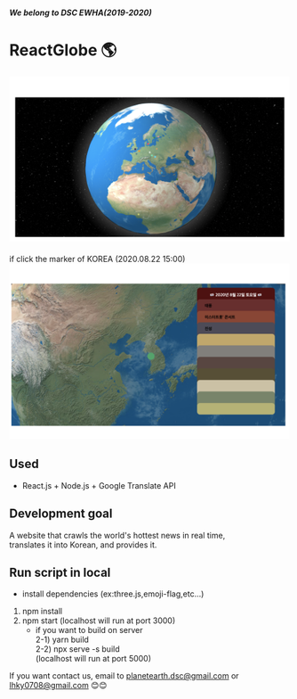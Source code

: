 ##### We belong to DSC EWHA(2019-2020)

# ReactGlobe 🌎
![](src/img/main.png)

#### 
  if click the marker of KOREA (2020.08.22 15:00) 
  ![](src/img/KR.png)


## Used
* React.js + Node.js + Google Translate API

## Development goal
A website that crawls the world's hottest news in real time,  
translates it into Korean, and provides it.


## Run script in local
* install dependencies (ex:three.js,emoji-flag,etc...)
1) npm install
2) npm start
(localhost will run at port 3000)  
    - if you want to build on server  
    2-1) yarn build  
    2-2) npx serve -s build  
    (localhost will run at port 5000)  
    
If you want contact us, email to planetearth.dsc@gmail.com or lhky0708@gmail.com 😊😊
